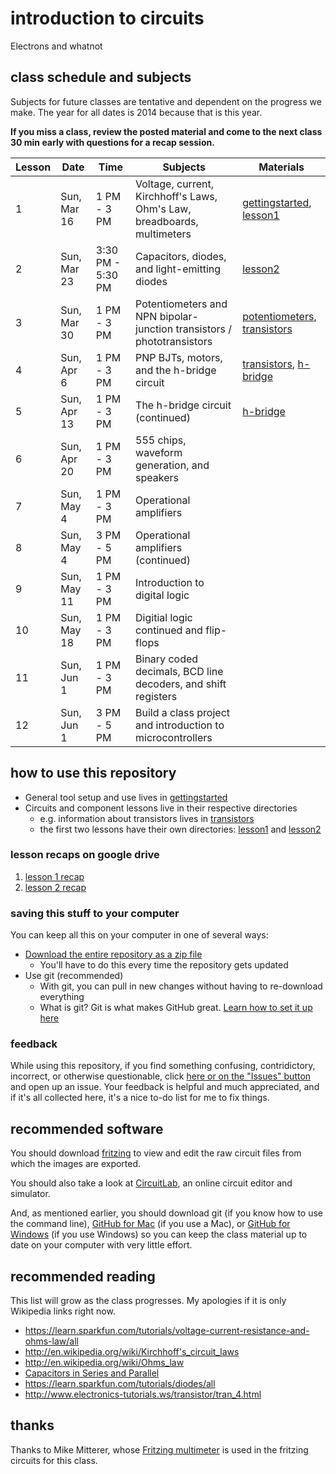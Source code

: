 # introduction to circuits
Electrons and whatnot

## class schedule and subjects
Subjects for future classes are tentative and dependent on the progress we make. The year for all dates is 2014 because that is this year.

**If you miss a class, review the posted material and come to the next class 30 min early with questions for a recap session.**

| Lesson | Date         | Time              | Subjects                                                                | Materials
| ------ | ------------ | ----------------- | ----------------------------------------------------------------------- | ------------------------------------------------------------
| 1      | Sun,  Mar 16 | 1 PM - 3 PM       | Voltage, current, Kirchhoff's Laws, Ohm's Law, breadboards, multimeters | [gettingstarted](gettingstarted), [lesson1](lesson1)
| 2      | Sun,  Mar 23 | 3:30 PM - 5:30 PM | Capacitors, diodes, and light-emitting diodes                           | [lesson2](lesson2)
| 3      | Sun,  Mar 30 | 1 PM - 3 PM       | Potentiometers and NPN bipolar-junction transistors / phototransistors  | [potentiometers](potentiometers), [transistors](transistors)
| 4      | Sun,  Apr 6  | 1 PM - 3 PM       | PNP BJTs, motors, and the h-bridge circuit                              | [transistors](transistors), [h-bridge](h-bridge)
| 5      | Sun,  Apr 13 | 1 PM - 3 PM       | The h-bridge circuit (continued)                                        | [h-bridge](h-bridge)
| 6      | Sun,  Apr 20 | 1 PM - 3 PM       | 555 chips, waveform generation, and speakers                            |
| 7      | Sun,  May 4  | 1 PM - 3 PM       | Operational amplifiers                                                  |
| 8      | Sun,  May 4  | 3 PM - 5 PM       | Operational amplifiers (continued)                                      |
| 9      | Sun,  May 11 | 1 PM - 3 PM       | Introduction to digital logic                                           |
| 10     | Sun,  May 18 | 1 PM - 3 PM       | Digitial logic continued and flip-flops                                 |
| 11     | Sun,  Jun 1  | 1 PM - 3 PM       | Binary coded decimals, BCD line decoders, and shift registers           |
| 12     | Sun,  Jun 1  | 3 PM - 5 PM       | Build a class project and introduction to microcontrollers              |

## how to use this repository

* General tool setup and use lives in [gettingstarted](gettingstarted)
* Circuits and component lessons live in their respective directories
    * e.g. information about transistors lives in [transistors](transistors)
    * the first two lessons have their own directories: [lesson1](lesson1) and [lesson2](lesson2)

### lesson recaps on google drive
1. [lesson 1 recap](https://docs.google.com/presentation/d/15GSJ7vIjcBHzid15Rd07gUInJye-16uV2sa6j8g2wJ4/edit?usp=sharing)
2. [lesson 2 recap](https://docs.google.com/presentation/d/1Ate2u_c8EQQxeNAypdq-suxV5XIjno04xnrJX5S_RK0/edit?usp=sharing)

### saving this stuff to your computer
You can keep all this on your computer in one of several ways:

* [Download the entire repository as a zip file](https://github.com/wileycousins-edu/intro_to_circuits/archive/master.zip)
    * You'll have to do this every time the repository gets updated
* Use git (recommended)
    * With git, you can pull in new changes without having to re-download everything
    * What is git? Git is what makes GitHub great. [Learn how to set it up here](https://help.github.com/articles/set-up-git)

### feedback
While using this repository, if you find something confusing, contridictory, incorrect, or otherwise questionable, click [here or on the "Issues" button](https://github.com/wileycousins-edu/intro_to_circuits/issues) and open up an issue. Your feedback is helpful and much appreciated, and if it's all collected here, it's a nice to-do list for me to fix things.

## recommended software

You should download [fritzing](http://fritzing.org/home/) to view and edit the raw circuit files from which the images are exported.

You should also take a look at [CircuitLab](https://www.circuitlab.com/), an online circuit editor and simulator.

And, as mentioned earlier, you should download git (if you know how to use the command line), [GitHub for Mac](http://mac.github.com/) (if you use a Mac), or [GitHub for Windows](http://windows.github.com/) (if you use Windows) so you can keep the class material up to date on your computer with very little effort.

## recommended reading
This list will grow as the class progresses. My apologies if it is only Wikipedia links right now.

* https://learn.sparkfun.com/tutorials/voltage-current-resistance-and-ohms-law/all
* http://en.wikipedia.org/wiki/Kirchhoff's_circuit_laws
* http://en.wikipedia.org/wiki/Ohms_law
* [Capacitors in Series and Parallel](http://farside.ph.utexas.edu/teaching/302l/lectures/node46.html)
* https://learn.sparkfun.com/tutorials/diodes/all
* http://www.electronics-tutorials.ws/transistor/tran_4.html

## thanks
Thanks to Mike Mitterer, whose [Fritzing multimeter](https://github.com/MikeMitterer/fritzing-multimeter) is used in the fritzing circuits for this class.
